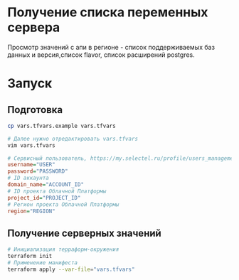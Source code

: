 # Получение списка переменных сервера

Просмотр значений с апи в регионе - список поддерживаемых баз данных и версия,список flavor, список расширений postgres.

# Запуск

## Подготовка
```bash
cp vars.tfvars.example vars.tfvars

# Далее нужно отредактировать vars.tfvars
vim vars.tfvars
```

```ini
# Сервисный пользователь, https://my.selectel.ru/profile/users_management/users
username="USER"
password="PASSWORD"
# ID аккаунта
domain_name="ACCOUNT_ID"
# ID проекта Облачной Платформы
project_id="PROJECT_ID"
# Регион проекта Облачной Платформы
region="REGION"

```

## Получение серверных значений
```bash
# Инициализация терраформ-окружения
terraform init
# Применение манифеста
terraform apply --var-file="vars.tfvars"
```
